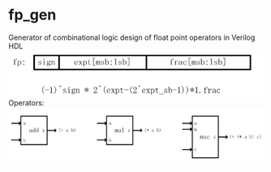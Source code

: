 # fp_gen
Generator of combinational logic design of float point operators in Verilog HDL
![format](https://github.com/BHa2R00/fp_gen/blob/main/20230612215725_922x169_scrot.png)
Operators:
![operators](https://github.com/BHa2R00/fp_gen/blob/main/20230614163217_817x186_scrot.png)
